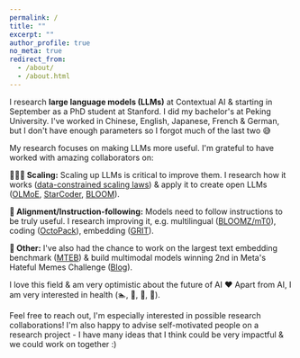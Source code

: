 ```yaml
---
permalink: /
title: ""
excerpt: ""
author_profile: true
no_meta: true
redirect_from: 
  - /about/
  - /about.html
---
```


I research **large language models (LLMs)** at Contextual AI & starting in September as a PhD student at Stanford. I did my bachelor's at Peking University. I've worked in Chinese, English, Japanese, French & German, but I don't have enough parameters so I forgot much of the last two 😅

My research focuses on making LLMs more useful. I'm grateful to have worked with amazing collaborators on:

**🧙🏻‍♂️ Scaling:** Scaling up LLMs is critical to improve them. I research how it works ([data-constrained scaling laws](https://arxiv.org/abs/2305.16264)) & apply it to create open LLMs ([OLMoE](https://arxiv.org/abs/2409.02060), [StarCoder](https://arxiv.org/abs/2305.06161), [BLOOM](https://arxiv.org/abs/2211.05100)).

**🫡 Alignment/Instruction-following:** Models need to follow instructions to be truly useful. I research improving it, e.g. multilingual ([BLOOMZ/mT0](https://arxiv.org/abs/2211.01786)), coding ([OctoPack](https://arxiv.org/abs/2308.07124)), embedding ([GRIT](https://arxiv.org/abs/2402.09906)).

**🤔 Other:** I've also had the chance to work on the largest text embedding benchmark ([MTEB](https://arxiv.org/abs/2210.07316)) & build multimodal models winning 2nd in Meta's Hateful Memes Challenge ([Blog](https://ai.facebook.com/blog/hateful-memes-challenge-winners/)).

I love this field & am very optimistic about the future of AI ❤️ Apart from AI, I am very interested in health (🏊, 🎾, 🏃, 🌸).

Feel free to reach out, I'm especially interested in possible research collaborations! I'm also happy to advise self-motivated people on a research project - I have many ideas that I think could be very impactful & we could work on together :)
